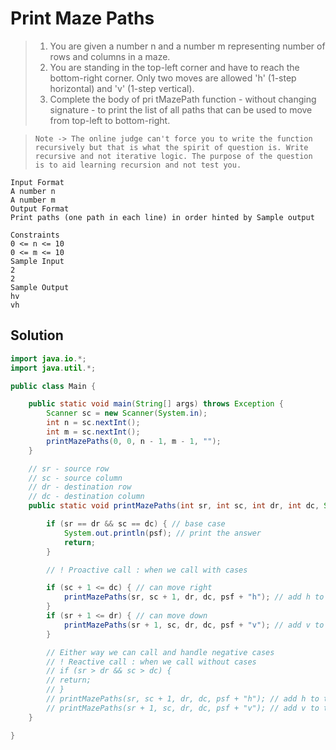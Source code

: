 # Print Maze Paths

> 1. You are given a number n and a number m representing number of rows and columns in a maze.
> 2. You are standing in the top-left corner and have to reach the bottom-right corner. Only two moves are allowed 'h' (1-step horizontal) and 'v' (1-step vertical).
> 3. Complete the body of pri tMazePath function - without changing signature - to print the list of all paths that can be used to move from top-left to bottom-right.

> `Note -> The online judge can't force you to write the function recursively but that is what the spirit of question is. Write recursive and not iterative logic. The purpose of the question is to aid learning recursion and not test you.`

```
Input Format
A number n
A number m
Output Format
Print paths (one path in each line) in order hinted by Sample output

Constraints
0 <= n <= 10
0 <= m <= 10
Sample Input
2
2
Sample Output
hv
vh
```

## Solution

```java
import java.io.*;
import java.util.*;

public class Main {

    public static void main(String[] args) throws Exception {
        Scanner sc = new Scanner(System.in);
        int n = sc.nextInt();
        int m = sc.nextInt();
        printMazePaths(0, 0, n - 1, m - 1, "");
    }

    // sr - source row
    // sc - source column
    // dr - destination row
    // dc - destination column
    public static void printMazePaths(int sr, int sc, int dr, int dc, String psf) {

        if (sr == dr && sc == dc) { // base case
            System.out.println(psf); // print the answer
            return;
        }

        // ! Proactive call : when we call with cases

        if (sc + 1 <= dc) { // can move right
            printMazePaths(sr, sc + 1, dr, dc, psf + "h"); // add h to the path
        }
        if (sr + 1 <= dr) { // can move down
            printMazePaths(sr + 1, sc, dr, dc, psf + "v"); // add v to the path
        }

        // Either way we can call and handle negative cases
        // ! Reactive call : when we call without cases
        // if (sr > dr && sc > dc) {
        // return;
        // }
        // printMazePaths(sr, sc + 1, dr, dc, psf + "h"); // add h to the path
        // printMazePaths(sr + 1, sc, dr, dc, psf + "v"); // add v to the path
    }

}
```
